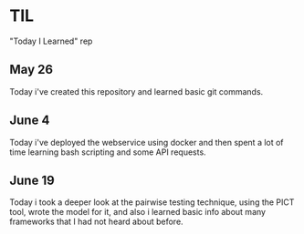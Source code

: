 # TIL
"Today I Learned" rep

## May 26

Today i've created this repository and learned basic git commands.

## June 4

Today i've deployed the webservice using docker and then spent a lot of time learning bash scripting and some API requests.

## June 19

Today i took a deeper look at the pairwise testing technique, using the PICT tool, wrote the model for it, and also i learned basic info about many frameworks that I had not heard about before.
